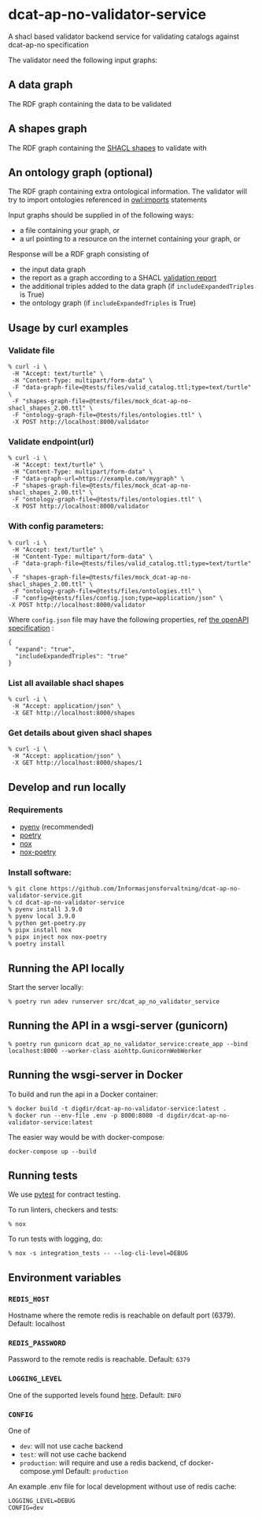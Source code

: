 # dcat-ap-no-validator-service
A shacl based validator backend service for validating catalogs against dcat-ap-no specification

The validator need the following input graphs:
## A data graph
The RDF graph containing the data to be validated

## A shapes graph
The RDF graph containing the [SHACL shapes](https://www.w3.org/TR/shacl/) to validate with

## An ontology graph (optional)
The RDF graph containing extra ontological information. The validator will try to import
ontologies referenced in [owl:imports](https://www.w3.org/TR/owl-ref/#imports-def) statements

Input graphs should be supplied in of the following ways:
 - a file containing your graph, or
 - a url pointing to a resource on the internet containing your graph, or

Response will be a RDF graph consisting of
 - the input data graph
 - the report as a graph according to a SHACL [validation report](https://www.w3.org/TR/shacl/#validation-report)
 - the additional triples added to the data graph (if `includeExpandedTriples` is True)
 - the ontology graph (if `includeExpandedTriples` is True)

## Usage by curl examples
### Validate file
```
% curl -i \
 -H "Accept: text/turtle" \
 -H "Content-Type: multipart/form-data" \
 -F "data-graph-file=@tests/files/valid_catalog.ttl;type=text/turtle" \
 -F "shapes-graph-file=@tests/files/mock_dcat-ap-no-shacl_shapes_2.00.ttl" \
 -F "ontology-graph-file=@tests/files/ontologies.ttl" \
 -X POST http://localhost:8000/validator
```
### Validate endpoint(url)
```
% curl -i \
 -H "Accept: text/turtle" \
 -H "Content-Type: multipart/form-data" \
 -F "data-graph-url=https://example.com/mygraph" \
 -F "shapes-graph-file=@tests/files/mock_dcat-ap-no-shacl_shapes_2.00.ttl" \
 -F "ontology-graph-file=@tests/files/ontologies.ttl" \
 -X POST http://localhost:8000/validator
```
### With config parameters:
```
% curl -i \
 -H "Accept: text/turtle" \
 -H "Content-Type: multipart/form-data" \
 -F "data-graph-file=@tests/files/valid_catalog.ttl;type=text/turtle" \
 -F "shapes-graph-file=@tests/files/mock_dcat-ap-no-shacl_shapes_2.00.ttl" \
 -F "ontology-graph-file=@tests/files/ontologies.ttl" \
 -F "config=@tests/files/config.json;type=application/json" \
-X POST http://localhost:8000/validator
```
Where `config.json` file may have the following properties, ref [the openAPI specification](./dcat_ap_no_validator_service.yaml) :
```
{
  "expand": "true",
  "includeExpandedTriples": "true"
}
```
### List all available shacl shapes
```
% curl -i \
 -H "Accept: application/json" \
 -X GET http://localhost:8000/shapes
 ```
### Get details about given shacl shapes
 ```
 % curl -i \
  -H "Accept: application/json" \
  -X GET http://localhost:8000/shapes/1
  ```
## Develop and run locally
### Requirements
- [pyenv](https://github.com/pyenv/pyenv) (recommended)
- [poetry](https://python-poetry.org/)
- [nox](https://nox.thea.codes/en/stable/)
- [nox-poetry](https://pypi.org/project/nox-poetry/)

### Install software:
```
% git clone https://github.com/Informasjonsforvaltning/dcat-ap-no-validator-service.git
% cd dcat-ap-no-validator-service
% pyenv install 3.9.0
% pyenv local 3.9.0
% python get-poetry.py
% pipx install nox
% pipx inject nox nox-poetry
% poetry install
```
## Running the API locally
Start the server locally:
```
% poetry run adev runserver src/dcat_ap_no_validator_service
```
## Running the API in a wsgi-server (gunicorn)
```
% poetry run gunicorn dcat_ap_no_validator_service:create_app --bind localhost:8000 --worker-class aiohttp.GunicornWebWorker
```
## Running the wsgi-server in Docker
To build and run the api in a Docker container:
```
% docker build -t digdir/dcat-ap-no-validator-service:latest .
% docker run --env-file .env -p 8000:8080 -d digdir/dcat-ap-no-validator-service:latest
```
The easier way would be with docker-compose:
```
docker-compose up --build
```
## Running tests
We use [pytest](https://docs.pytest.org/en/latest/) for contract testing.

To run linters, checkers and tests:
```
% nox
```
To run tests with logging, do:
```
% nox -s integration_tests -- --log-cli-level=DEBUG
```
## Environment variables
### `REDIS_HOST`
Hostname where the remote redis is reachable on default port (6379).
Default: localhost
### `REDIS_PASSWORD`
Password to the remote redis is reachable.
Default: `6379`
### `LOGGING_LEVEL`
One of the supported levels found [here](https://docs.python.org/3/library/logging.html#levels).
Default: `INFO`
### `CONFIG`
One of
- `dev`: will not use cache backend
- `test`: will not use cache backend
- `production`: will require and use a redis backend, cf docker-compose.yml
Default: `production`

An example .env file for local development without use of redis cache:
```
LOGGING_LEVEL=DEBUG
CONFIG=dev
```
